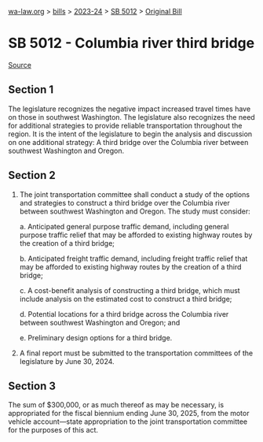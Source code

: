 [wa-law.org](/) > [bills](/bills/) > [2023-24](/bills/2023-24) > [SB 5012](/bills/2023-24/sb/5012/) > [Original Bill](/bills/2023-24/sb/5012/1/)

# SB 5012 - Columbia river third bridge

[Source](http://lawfilesext.leg.wa.gov/biennium/2023-24/Pdf/Bills/Senate%20Bills/5012.pdf)

## Section 1
The legislature recognizes the negative impact increased travel times have on those in southwest Washington. The legislature also recognizes the need for additional strategies to provide reliable transportation throughout the region. It is the intent of the legislature to begin the analysis and discussion on one additional strategy: A third bridge over the Columbia river between southwest Washington and Oregon.

## Section 2
1. The joint transportation committee shall conduct a study of the options and strategies to construct a third bridge over the Columbia river between southwest Washington and Oregon. The study must consider:

    a. Anticipated general purpose traffic demand, including general purpose traffic relief that may be afforded to existing highway routes by the creation of a third bridge;

    b. Anticipated freight traffic demand, including freight traffic relief that may be afforded to existing highway routes by the creation of a third bridge;

    c. A cost-benefit analysis of constructing a third bridge, which must include analysis on the estimated cost to construct a third bridge;

    d. Potential locations for a third bridge across the Columbia river between southwest Washington and Oregon; and

    e. Preliminary design options for a third bridge.

2. A final report must be submitted to the transportation committees of the legislature by June 30, 2024.

## Section 3
The sum of $300,000, or as much thereof as may be necessary, is appropriated for the fiscal biennium ending June 30, 2025, from the motor vehicle account—state appropriation to the joint transportation committee for the purposes of this act.
